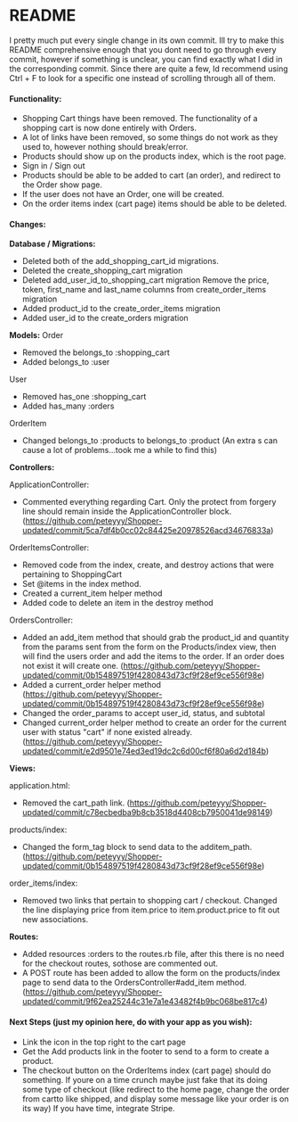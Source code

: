 
# README

I pretty much put every single change in its own commit. Ill try to make this README comprehensive enough that you dont need to go through every commit, however if something is unclear, you can find exactly what I did in the corresponding commit. Since there are quite a few, Id recommend using Ctrl + F to look for a specific one instead of scrolling through all of them.

#### Functionality:

* Shopping Cart things have been removed. The functionality of a shopping cart is now done entirely with Orders.
* A lot of links have been removed, so some things do not work as they used to, however nothing should break/error.
* Products should show up on the products index, which is the root page.
* Sign in / Sign out
* Products should be able to be added to cart (an order), and redirect to the Order show page.
* If the user does not have an Order, one will be created.
* On the order items index (cart page) items should be able to be deleted.

#### Changes:

**Database / Migrations:**
* Deleted both of the add_shopping_cart_id migrations.
* Deleted the create_shopping_cart migration
* Deleted add_user_id_to_shopping_cart migration
Remove the price, token, first_name and last_name columns from create_order_items migration
* Added product_id to the create_order_items migration
* Added user_id to the create_orders migration

**Models:**
Order
* Removed the belongs_to :shopping_cart
* Added belongs_to :user

User
* Removed has_one :shopping_cart
* Added has_many :orders

OrderItem
* Changed belongs_to :products to belongs_to :product (An extra s can cause a lot of problems...took me a while to find this)

**Controllers:**

ApplicationController:
* Commented everything regarding Cart. Only the protect from forgery line should remain inside the ApplicationController block. (https://github.com/peteyyy/Shopper-updated/commit/5ca7df4b0cc02c84425e20978526acd34676833a)

OrderItemsController:
* Removed code from the index, create, and destroy actions that were pertaining to ShoppingCart
* Set @items in the index method.
* Created a current_item helper method
* Added code to delete an item in the destroy method

OrdersController:
* Added an add_item method that should grab the product_id and quantity from the params sent from the form on the Products/index view, then will find the users order and add the items to the order. If an order does not exist it will create one. (https://github.com/peteyyy/Shopper-updated/commit/0b154897519f4280843d73cf9f28ef9ce556f98e)
* Added a current_order helper method (https://github.com/peteyyy/Shopper-updated/commit/0b154897519f4280843d73cf9f28ef9ce556f98e)
* Changed the order_params to accept user_id, status, and subtotal
* Changed current_order helper method to create an order for the current user with status "cart" if none existed already. (https://github.com/peteyyy/Shopper-updated/commit/e2d9501e74ed3ed19dc2c6d00cf6f80a6d2d184b)

**Views:**

application.html:
* Removed the cart_path link. (https://github.com/peteyyy/Shopper-updated/commit/c78ecbedba9b8cb3518d4408cb7950041de98149)

products/index:
* Changed the form_tag block to send data to the additem_path. (https://github.com/peteyyy/Shopper-updated/commit/0b154897519f4280843d73cf9f28ef9ce556f98e)

order_items/index:
* Removed two links that pertain to shopping cart / checkout. Changed the line displaying price from item.price to item.product.price to fit out new associations.

**Routes:**

* Added resources :orders to the routes.rb file, after this there is no need for the checkout routes, sothose are commented out.
* A POST route has been added to allow the form on the products/index page to send data to the OrdersController#add_item method. (https://github.com/peteyyy/Shopper-updated/commit/9f62ea25244c31e7a1e43482f4b9bc068be817c4)

#### Next Steps (just my opinion here, do with your app as you wish):

* Link the icon in the top right to the cart page
* Get the Add products link in the footer to send to a form to create a product.
* The checkout button on the OrderItems index (cart page) should do something. If youre on a time crunch maybe just fake that its doing some type of checkout (like redirect to the home page, change the order from cartto like shipped, and display some message like your order is on its way) If you have time, integrate Stripe.